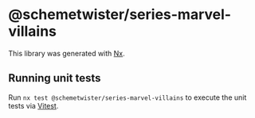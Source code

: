 # @schemetwister/series-marvel-villains

This library was generated with [Nx](https://nx.dev).

## Running unit tests

Run `nx test @schemetwister/series-marvel-villains` to execute the unit tests via [Vitest](https://vitest.dev/).
